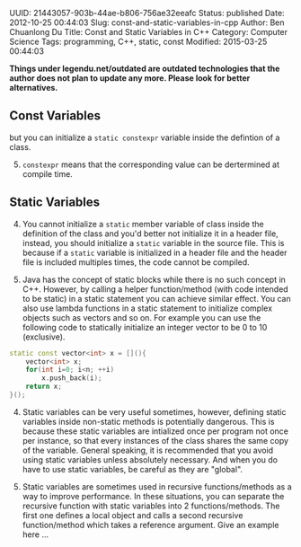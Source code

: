 UUID: 21443057-903b-44ae-b806-756ae32eeafc
Status: published
Date: 2012-10-25 00:44:03
Slug: const-and-static-variables-in-cpp
Author: Ben Chuanlong Du
Title: Const and Static Variables in C++
Category: Computer Science
Tags: programming, C++, static, const
Modified: 2015-03-25 00:44:03

**Things under legendu.net/outdated are outdated technologies that the author does not plan to update any more. Please look for better alternatives.**


## Const Variables

but you can initialize a `static constexpr` variable inside the defintion of a class.

5. `constexpr` means that the corresponding value can be dertermined at compile time. 

## Static Variables 

4. You cannot initialize a `static` member variable of class 
inside the definition of the class 
and you'd better not initialize it in a header file,
instead, 
you should initialize a `static` variable in the source file. 
This is because if a `static` variable is initialized in a header file 
and the header file is included multiples times,
the code cannot be compiled.

6. Java has the concept of static blocks while there is no such concept in C++. 
However, by calling a helper function/method (with code intended to be static) in 
a static statement you can achieve similar effect. 
You can also use lambda functions in a static statement to initialize complex objects such as vectors and so on.
For example you can use the following code to statically initialize an integer vector to be 0 to 10 (exclusive). 
```C++
static const vector<int> x = [](){
    vector<int> x;
    for(int i=0; i<n; ++i)
        x.push_back(i);
    return x;
}();
```
4. Static variables can be very useful sometimes, 
however, 
defining static variables inside non-static methods is potentially dangerous.
This is because these static variables are intialized once per program not once per instance,
so that every instances of the class shares the same copy of the variable. 
General speaking, 
it is recommended that you avoid using static variables unless absolutely necessary.
And when you do have to use static variables,
be careful as they are "global".

5. Static variables are sometimes used in recursive functions/methods as a way to improve performance. 
In these situations, you can separate the recursive function with static variables into 2 functions/methods.
The first one defines a local object and calls a second recursive function/method which takes a reference argument. Give an example here ...

